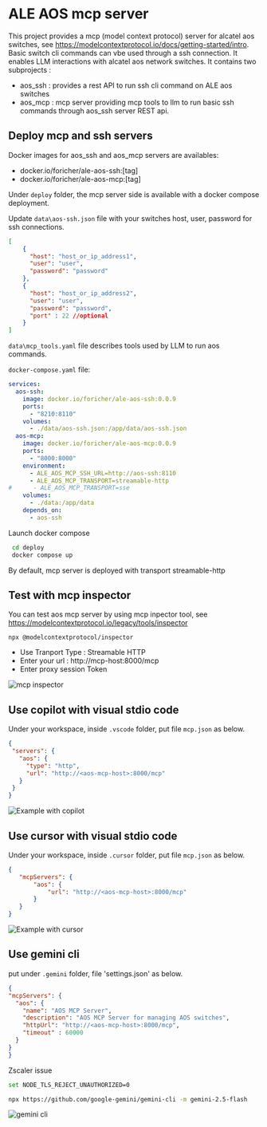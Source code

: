 
# ALE AOS mcp server 

This project provides a mcp (model context protocol) server for alcatel aos switches, see https://modelcontextprotocol.io/docs/getting-started/intro. 
Basic switch cli commands can vbe used through a ssh connection.
It enables LLM interactions with alcatel aos network switches.
It contains two subprojects :
 - aos_ssh : provides a rest API to run ssh cli command on ALE aos switches
 - aos_mcp : mcp server providing mcp tools to llm to run basic ssh commands through aos_ssh server REST api.  


## Deploy mcp and ssh servers 

Docker images for aos_ssh and aos_mcp servers are availables:
  - docker.io/foricher/ale-aos-ssh:[tag]
  - docker.io/foricher/ale-aos-mcp:[tag]

Under  `deploy` folder, the mcp server side is available with a docker compose deployment.

Update `data\aos-ssh.json` file with your switches host, user, password for ssh connections. 

```json
[ 
    { 
      "host": "host_or_ip_address1",
      "user": "user", 
      "password": "password"
    },
    { 
      "host": "host_or_ip_address2",
      "user": "user", 
      "password": "password",
      "port" : 22 //optional
    }
]
```


`data\mcp_tools.yaml` file describes tools used by LLM to run aos commands. 




`docker-compose.yaml` file:
```yaml
services:
  aos-ssh:
    image: docker.io/foricher/ale-aos-ssh:0.0.9
    ports:
      - "8210:8110"
    volumes:
      - ./data/aos-ssh.json:/app/data/aos-ssh.json
  aos-mcp:
    image: docker.io/foricher/ale-aos-mcp:0.0.9
    ports:
      - "8000:8000"
    environment:
      - ALE_AOS_MCP_SSH_URL=http://aos-ssh:8110
      - ALE_AOS_MCP_TRANSPORT=streamable-http
#      - ALE_AOS_MCP_TRANSPORT=sse
    volumes:
      - ./data:/app/data
    depends_on:
      - aos-ssh
```

Launch docker compose

```bash  
 cd deploy
 docker compose up 
``` 

By default, mcp server is deployed with transport streamable-http

## Test with mcp inspector

You can test aos mcp server by using mcp inpector tool, see https://modelcontextprotocol.io/legacy/tools/inspector 

```  
npx @modelcontextprotocol/inspector
```  

- Use Tranport Type : Streamable HTTP
- Enter your url : http://mcp-host:8000/mcp
- Enter proxy session Token


![mcp inspector](pictures/mcp-inspector.png)

 ## Use copilot with visual stdio code

Under your workspace, inside `.vscode` folder, put file `mcp.json` as below. 

 ```json
 {
  "servers": {
    "aos": {
      "type": "http",
      "url": "http://<aos-mcp-host>:8000/mcp"
    }
  }
}
 ```

![Example with copilot](pictures/copilot.png)



 ## Use cursor with visual stdio code

Under your workspace, inside `.cursor` folder, put file `mcp.json` as below. 

 ```json
{
    "mcpServers": {
        "aos": {
            "url": "http://<aos-mcp-host>:8000/mcp"
        }
    }
}
 ```

![Example with cursor](pictures/cursor.png)




## Use gemini cli

 put under `.gemini` folder, file 'settings.json' as below. 

  ```json
{
  "mcpServers": {
    "aos": {
      "name": "AOS MCP Server",
      "description": "AOS MCP Server for managing AOS switches",
      "httpUrl": "http://<aos-mcp-host>:8000/mcp",
      "timeout" : 60000
    }
  }
}
```

Zscaler issue
```bash 
set NODE_TLS_REJECT_UNAUTHORIZED=0
``` 

```bash 
npx https://github.com/google-gemini/gemini-cli -m gemini-2.5-flash
``` 

![gemini cli](pictures/gemini-cli.png)
